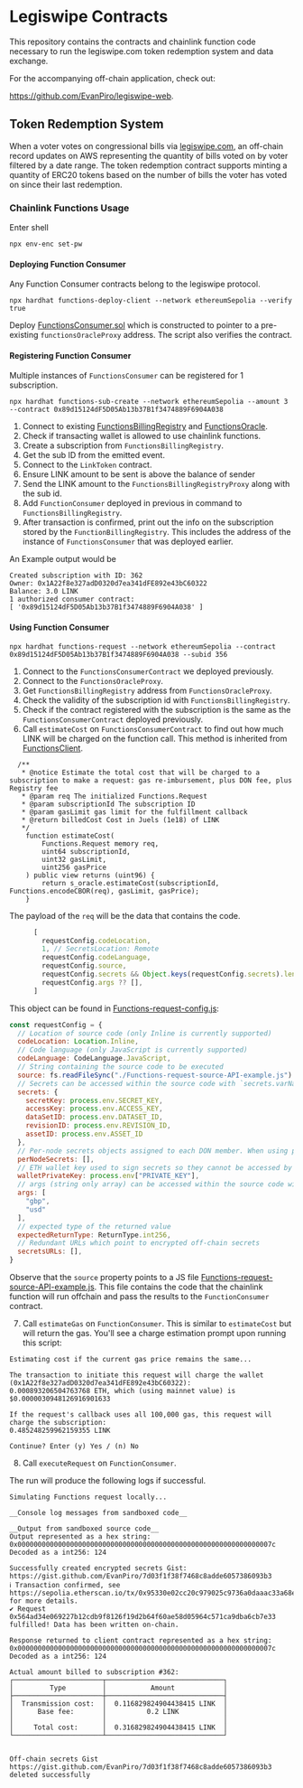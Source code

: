 # Legiswipe Contracts

This repository contains the contracts and chainlink function code necessary to run the legiswipe.com token redemption system and data exchange.

For the accompanying off-chain application, check out:

https://github.com/EvanPiro/legiswipe-web.

## Token Redemption System

When a voter votes on congressional bills via [legiswipe.com](https://legiswipe.com/), an off-chain record updates on AWS representing the quantity of bills voted on by voter filtered by a date range. The token redemption contract supports minting a quantity of ERC20 tokens based on the number of bills the voter has voted on since their last redemption. 

### Chainlink Functions Usage

Enter shell
```shell
npx env-enc set-pw
```

#### Deploying Function Consumer

Any Function Consumer contracts belong to the legiswipe protocol. 

```shell
npx hardhat functions-deploy-client --network ethereumSepolia --verify true
```

Deploy [FunctionsConsumer.sol](./contracts/FunctionsConsumer.sol) which is constructed to pointer to a pre-existing `functionsOracleProxy` address. The script also verifies the contract.


#### Registering Function Consumer

Multiple instances of `FunctionsConsumer` can be registered for 1 subscription.

```shell
npx hardhat functions-sub-create --network ethereumSepolia --amount 3 --contract 0x89d15124dF5D05Ab13b37B1f3474889F6904A038
```

1. Connect to existing [FunctionsBillingRegistry](contracts/dev/functions/FunctionsBillingRegistry.sol:FunctionsBillingRegistry) and [FunctionsOracle](contracts/dev/functions/FunctionsOracle.sol:FunctionsOracle).
2. Check if transacting wallet is allowed to use chainlink functions.
3. Create a subscription from `FunctionsBillingRegistry`.
4. Get the sub ID from the emitted event.
5. Connect to the `LinkToken` contract.
6. Ensure LINK amount to be sent is above the balance of sender
7. Send the LINK amount to the `FunctionsBillingRegistryProxy` along with the sub id.
8. Add `FunctionConsumer` deployed in previous in command to `FunctionsBillingRegistry`.
9. After transaction is confirmed, print out the info on the subscription stored by the `FunctionBillingRegistry`. This includes the address of the instance of `FunctionsConsumer` that was deployed earlier.

An Example output would be
```shell
Created subscription with ID: 362
Owner: 0x1A22f8e327adD0320d7ea341dFE892e43bC60322
Balance: 3.0 LINK
1 authorized consumer contract:
[ '0x89d15124dF5D05Ab13b37B1f3474889F6904A038' ]
```

#### Using Function Consumer

```shell
npx hardhat functions-request --network ethereumSepolia --contract 0x89d15124dF5D05Ab13b37B1f3474889F6904A038 --subid 356
```

1. Connect to the `FunctionsConsumerContract` we deployed previously.
2. Connect to the `FunctionsOracleProxy`.
3. Get `FunctionsBillingRegistry` address from `FunctionsOracleProxy`.
4. Check the validity of the subscription id with `FunctionsBillingRegistry`.
5. Check if the contract registered with the subscription is the same as the `FunctionsConsumerContract` deployed previously.
6. Call `estimateCost` on `FunctionsConsumerContract` to find out how much LINK will be charged on the function call. This method is inherited from [FunctionsClient](contracts/dev/functions/FunctionsClient.sol).
```solidity
  /**
   * @notice Estimate the total cost that will be charged to a subscription to make a request: gas re-imbursement, plus DON fee, plus Registry fee
   * @param req The initialized Functions.Request
   * @param subscriptionId The subscription ID
   * @param gasLimit gas limit for the fulfillment callback
   * @return billedCost Cost in Juels (1e18) of LINK
   */
    function estimateCost(
        Functions.Request memory req,
        uint64 subscriptionId,
        uint32 gasLimit,
        uint256 gasPrice
    ) public view returns (uint96) {
        return s_oracle.estimateCost(subscriptionId, Functions.encodeCBOR(req), gasLimit, gasPrice);
    }
```
The payload of the `req` will be the data that contains the code.
```javascript
      [
        requestConfig.codeLocation,
        1, // SecretsLocation: Remote
        requestConfig.codeLanguage,
        requestConfig.source,
        requestConfig.secrets && Object.keys(requestConfig.secrets).length > 0 ? simulatedSecretsURLBytes : [],
        requestConfig.args ?? [],
      ]
```

This object can be found in [Functions-request-config.js](Functions-request-config.js):
```javascript
const requestConfig = {
  // Location of source code (only Inline is currently supported)
  codeLocation: Location.Inline,
  // Code language (only JavaScript is currently supported)
  codeLanguage: CodeLanguage.JavaScript,
  // String containing the source code to be executed
  source: fs.readFileSync("./Functions-request-source-API-example.js").toString(),
  // Secrets can be accessed within the source code with `secrets.varName` (ie: secrets.apiKey). The secrets object can only contain string values. Following secrets are required - secretKey, accessKey
  secrets: {
    secretKey: process.env.SECRET_KEY,
    accessKey: process.env.ACCESS_KEY,
    dataSetID: process.env.DATASET_ID,
    revisionID: process.env.REVISION_ID,
    assetID: process.env.ASSET_ID
  },
  // Per-node secrets objects assigned to each DON member. When using per-node secrets, nodes can only use secrets which they have been assigned.
  perNodeSecrets: [],
  // ETH wallet key used to sign secrets so they cannot be accessed by a 3rd party
  walletPrivateKey: process.env["PRIVATE_KEY"],
  // args (string only array) can be accessed within the source code with `args[index]` (ie: args[0]).
  args: [
    "gbp",
    "usd"
  ],
  // expected type of the returned value
  expectedReturnType: ReturnType.int256,
  // Redundant URLs which point to encrypted off-chain secrets
  secretsURLs: [],
}
```
Observe that the `source` property points to a JS file [Functions-request-source-API-example.js](Functions-request-source-API-example.js). This file contains the code that the chainlink function will run offchain and pass the results to the `FunctionConsumer` contract. 

7. Call `estimateGas` on `FunctionConsumer`. This is similar to `estimateCost` but will return the gas.
You'll see a charge estimation prompt upon running this script:
```shell
Estimating cost if the current gas price remains the same...

The transaction to initiate this request will charge the wallet (0x1A22f8e327adD0320d7ea341dFE892e43bC60322):
0.000893206504763768 ETH, which (using mainnet value) is $0.0000030948126916901633

If the request's callback uses all 100,000 gas, this request will charge the subscription:
0.485248259962159355 LINK

Continue? Enter (y) Yes / (n) No
```
8. Call `executeRequest` on `FunctionConsumer`.

The run will produce the following logs if successful.
```shell
Simulating Functions request locally...

__Console log messages from sandboxed code__

__Output from sandboxed source code__
Output represented as a hex string: 0x000000000000000000000000000000000000000000000000000000000000007c
Decoded as a int256: 124

Successfully created encrypted secrets Gist: https://gist.github.com/EvanPiro/7d03f1f38f7468c8adde6057386093b3
ℹ Transaction confirmed, see https://sepolia.etherscan.io/tx/0x95330e02cc20c979025c9736a0daaac33a68e4e5a1b4dcb11bcefd1696506a64 for more details.
✔ Request 0x564ad34e069227b12cdb9f8126f19d2b64f60ae58d05964c571ca9dba6cb7e33 fulfilled! Data has been written on-chain.

Response returned to client contract represented as a hex string: 0x000000000000000000000000000000000000000000000000000000000000007c
Decoded as a int256: 124

Actual amount billed to subscription #362:
┌──────────────────────┬─────────────────────────────┐
│         Type         │           Amount            │
├──────────────────────┼─────────────────────────────┤
│  Transmission cost:  │  0.116829824904438415 LINK  │
│      Base fee:       │          0.2 LINK           │
│                      │                             │
│     Total cost:      │  0.316829824904438415 LINK  │
└──────────────────────┴─────────────────────────────┘


Off-chain secrets Gist https://gist.github.com/EvanPiro/7d03f1f38f7468c8adde6057386093b3 deleted successfully
```
